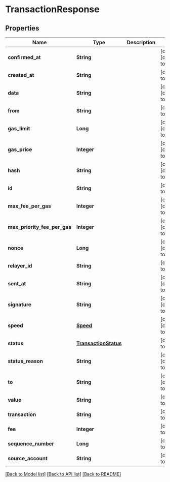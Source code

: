 # TransactionResponse

## Properties

| Name                         | Type                                          | Description | Notes                        |
| ---------------------------- | --------------------------------------------- | ----------- | ---------------------------- |
| **confirmed_at**             | **String**                                    |             | [optional] [default to null] |
| **created_at**               | **String**                                    |             | [default to null]            |
| **data**                     | **String**                                    |             | [optional] [default to null] |
| **from**                     | **String**                                    |             | [default to null]            |
| **gas_limit**                | **Long**                                      |             | [optional] [default to null] |
| **gas_price**                | **Integer**                                   |             | [optional] [default to null] |
| **hash**                     | **String**                                    |             | [optional] [default to null] |
| **id**                       | **String**                                    |             | [default to null]            |
| **max_fee_per_gas**          | **Integer**                                   |             | [optional] [default to null] |
| **max_priority_fee_per_gas** | **Integer**                                   |             | [optional] [default to null] |
| **nonce**                    | **Long**                                      |             | [optional] [default to null] |
| **relayer_id**               | **String**                                    |             | [default to null]            |
| **sent_at**                  | **String**                                    |             | [optional] [default to null] |
| **signature**                | **String**                                    |             | [optional] [default to null] |
| **speed**                    | [**Speed**](Speed.md)                         |             | [optional] [default to null] |
| **status**                   | [**TransactionStatus**](TransactionStatus.md) |             | [default to null]            |
| **status_reason**            | **String**                                    |             | [optional] [default to null] |
| **to**                       | **String**                                    |             | [optional] [default to null] |
| **value**                    | **String**                                    |             | [default to null]            |
| **transaction**              | **String**                                    |             | [default to null]            |
| **fee**                      | **Integer**                                   |             | [default to null]            |
| **sequence_number**          | **Long**                                      |             | [default to null]            |
| **source_account**           | **String**                                    |             | [default to null]            |

[[Back to Model list]](../README.md#documentation-for-models) [[Back to API list]](../README.md#documentation-for-api-endpoints) [[Back to README]](../README.md)
